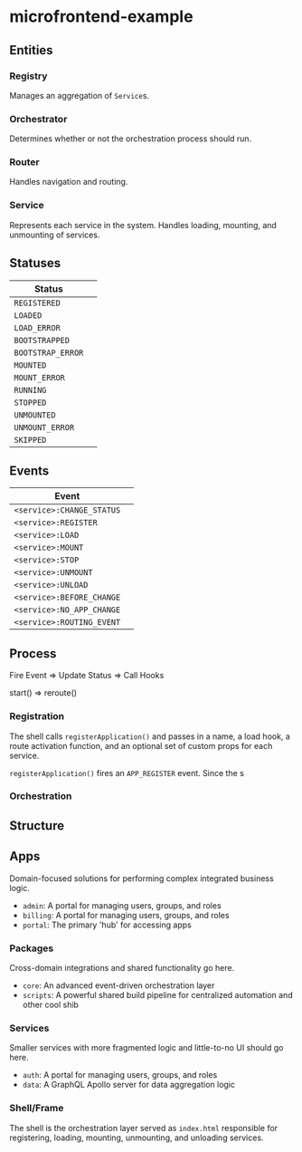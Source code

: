 # microfrontend-example

## Entities

### Registry

Manages an aggregation of `Service`s.

### Orchestrator

Determines whether or not the orchestration process should run.

### Router

Handles navigation and routing.

### Service

Represents each service in the system. Handles loading, mounting, and unmounting
of services.

## Statuses

| **Status**        |     |
| ----------------- | --: |
| `REGISTERED`      |     |
| `LOADED`          |     |
| `LOAD_ERROR`      |     |
| `BOOTSTRAPPED`    |     |
| `BOOTSTRAP_ERROR` |     |
| `MOUNTED`         |     |
| `MOUNT_ERROR`     |     |
| `RUNNING`         |     |
| `STOPPED`         |     |
| `UNMOUNTED`       |     |
| `UNMOUNT_ERROR`   |     |
| `SKIPPED`         |     |

## Events

| **Event**                 |     |
| ------------------------- | --: |
| `<service>:CHANGE_STATUS` |     |
| `<service>:REGISTER`      |     |
| `<service>:LOAD`          |     |
| `<service>:MOUNT`         |     |
| `<service>:STOP`          |     |
| `<service>:UNMOUNT`       |     |
| `<service>:UNLOAD`        |     |
| `<service>:BEFORE_CHANGE` |     |
| `<service>:NO_APP_CHANGE` |     |
| `<service>:ROUTING_EVENT` |     |

## Process

Fire Event => Update Status => Call Hooks

start() => reroute()

### Registration

The shell calls `registerApplication()` and passes in a name, a load hook, a route
activation function, and an optional set of custom props for each service.

`registerApplication()` fires an `APP_REGISTER` event. Since the s

### Orchestration

## Structure

## Apps

<!--
  Note: I could call `services` "apps" and probably would if I weren't building
  something basically like Microsoft's office.com, a distributed solution for
  enterprise-level suites of apps, so "apps" has an additional user context in
  this case.
 -->

Domain-focused solutions for performing complex integrated business logic.

- `admin`: A portal for managing users, groups, and roles
- `billing`: A portal for managing users, groups, and roles
- `portal`: The primary 'hub' for accessing apps

### Packages

Cross-domain integrations and shared functionality go here.

- `core`: An advanced event-driven orchestration layer
- `scripts`: A powerful shared build pipeline for centralized automation and other cool shib

### Services

Smaller services with more fragmented logic and little-to-no UI should go
here.

- `auth`: A portal for managing users, groups, and roles
- `data`: A GraphQL Apollo server for data aggregation logic

### Shell/Frame

The shell is the orchestration layer served as `index.html` responsible for
registering, loading, mounting, unmounting, and unloading services.

